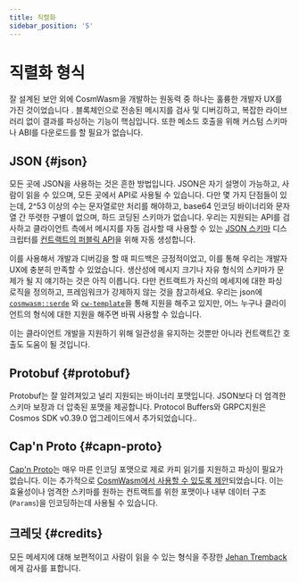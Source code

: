 ```yaml
---
title: 직렬화
sidebar_position: '5'
---
```


# 직렬화 형식

잘 설계된 보안 외에 CosmWasm을 개발하는 원동력 중 하나는 훌륭한 개발자 UX를 가진 것이었습니다 . 블록체인으로 전송된 메시지를 검사 및 디버깅하고, 복잡한 라이브러리 없이 결과를 파싱하는 기능이 핵심입니다. 또한 메소드 호출을 위해 커스텀 스키마나 ABI를 다운로드를 할 필요가 없습니다.

## JSON {#json}

모든 곳에 JSON을 사용하는 것은 흔한 방법입니다. JSON은 자기 설명이 가능하고, 사람이 읽을 수 있으며, 모든 곳에서 API로 사용될 수 있습니다. 다만 몇 가지 단점들이 있는데, 2^53 이상의 수는 문자열로만 처리를 해야하고, base64 인코딩 바이너리와 문자열 간 뚜렷한 구별이 없으며, 하드 코딩된 스키마가 없습니다. 우리는 지원되는 API를 검사하고 클라이언트 측에서 메시지를 자동 검사할 때 사용할 수 있는 [JSON 스키마](https://json-schema.org/) 디스크립터를 [컨트랙트의 퍼블릭 API](https://github.com/CosmWasm/cw-examples/tree/main/contracts/escrow/schema)을 위해 자동 생성합니다.

이를 사용해서 개발과 디버깅을 할 때 피드백은 긍정적이었고, 이를 통해 우리는 개발자 UX에 충분히 만족할 수 있었습니다. 생산성에 메시지 크기나 자유 형식의 스키마가 문제가 될 지 얘기하는 것은 아직 이릅니다. 다만 컨트랙트가 자신의 메세지에 대한 파싱 로직을 정의하고, 프레임워크가 강제하지 않는 것을 참고하세요. 우리는 json에 [`cosmwasm::serde`](https://github.com/CosmWasm/serde-json-wasm) 와 [`cw-template`](https://github.com/CosmWasm/cw-template)을 통해 지원을 해주고 있지만, 어느 누구나 클라이언트의 형식에 대한 지원을 해주면 바꿔 사용할 수 있습니다.

이는 클라이언트 개발을 지원하기 위해 일관성을 유지하는 것뿐만 아니라 컨트랙트간 호출도 도움이 될 것입니다.

## Protobuf {#protobuf}

Protobuf는 잘 알려져있고 널리 지원되는 바이너리 포맷입니다. JSON보다 더 엄격한 스키마 보장과 더 압축된 포맷을 제공합니다. Protocol Buffers와 GRPC지원은 Cosmos SDK v0.39.0 업그레이드에서 추가되었습니다..

## Cap'n Proto {#capn-proto}

[Cap'n Proto](https://capnproto.org/)는 매우 마른 인코딩 포맷으로 제로 카피 읽기를 지원하고 파싱이 필요가 없습니다. 이는 추가적으로 [CosmWasm에서 사용할 수 있도록 제안](https://github.com/CosmWasm/cosmwasm/issues/78)되었습니다. 이는 효율성이나 엄격한 스키마를 원하는 컨트랙트를 위한 포맷이나 내부 데이터 구조(`Params`)을 인코딩하는데 사용될 수 있습니다.

## 크레딧 {#credits}

모든 메세지에 대해 보편적이고 사람이 읽을 수 있는 형식을 주장한 [Jehan Tremback](https://github.com/jtremback)에게 감사를 표합니다.
